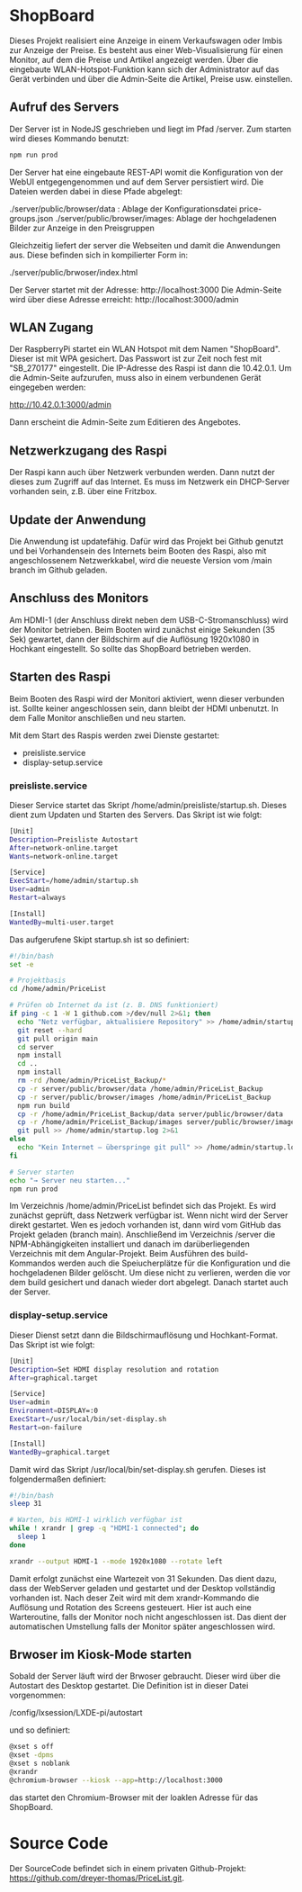 # ShopBoard

Dieses Projekt realisiert eine Anzeige in einem Verkaufswagen oder Imbis zur Anzeige der Preise. Es besteht aus einer Web-Visualisierung für einen Monitor, auf dem die Preise und Artikel angezeigt werden. Über die eingebaute WLAN-Hotspot-Funktion kann sich der Administrator auf das Gerät verbinden und über die Admin-Seite die Artikel, Preise usw. einstellen. 

## Aufruf des Servers

Der Server ist in NodeJS geschrieben und liegt im Pfad /server. Zum starten wird dieses Kommando benutzt:

```bash
npm run prod
```

Der Server hat eine eingebaute REST-API womit die Konfiguration von der WebUI entgegengenommen und auf dem Server persistiert wird. Die Dateien werden dabei in diese Pfade abgelegt:

./server/public/browser/data : Ablage der Konfigurationsdatei price-groups.json
./server/public/browser/images: Ablage der hochgeladenen Bilder zur Anzeige in den Preisgruppen

Gleichzeitig liefert der server die Webseiten und damit die Anwendungen aus. Diese befinden sich in kompilierter Form in:

./server/public/brwoser/index.html

Der Server startet mit der Adresse: http://localhost:3000
Die Admin-Seite wird über diese Adresse erreicht: http://localhost:3000/admin

## WLAN Zugang

Der RaspberryPi startet ein WLAN Hotspot mit dem Namen "ShopBoard". Dieser ist mit WPA gesichert. Das Passwort ist zur Zeit noch fest mit "SB_270177" eingestellt. Die IP-Adresse des Raspi ist dann die 10.42.0.1. Um die Admin-Seite aufzurufen, muss also in einem verbundenen Gerät eingegeben werden:

http://10.42.0.1:3000/admin

Dann erscheint die Admin-Seite zum Editieren des Angebotes.

## Netzwerkzugang des Raspi

Der Raspi kann auch über Netzwerk verbunden werden. Dann nutzt der dieses zum Zugriff auf das Internet. Es muss im Netzwerk ein DHCP-Server vorhanden sein, z.B. über eine Fritzbox.

## Update der Anwendung

Die Anwendung ist updatefähig. Dafür wird das Projekt bei Github genutzt und bei Vorhandensein des Internets beim Booten des Raspi, also mit angeschlossenem Netzwerkkabel, wird die neueste Version vom /main branch im Github geladen.

## Anschluss des Monitors

Am HDMI-1 (der Anschluss direkt neben dem USB-C-Stromanschluss) wird der Monitor betrieben. Beim Booten wird zunächst einige Sekunden (35 Sek) gewartet, dann der Bildschirm auf die Auflösung 1920x1080 in Hochkant eingestellt. So sollte das ShopBoard betrieben werden.

## Starten des Raspi

Beim Booten des Raspi wird der Monitori aktiviert, wenn dieser verbunden ist. Sollte keiner angeschlossen sein, dann bleibt der HDMI unbenutzt. In dem Falle Monitor anschließen und neu starten.

Mit dem Start des Raspis werden zwei Dienste gestartet:
- preisliste.service
- display-setup.service

### preisliste.service

Dieser Service startet das Skript /home/admin/preisliste/startup.sh. Dieses dient zum Updaten und Starten des Servers. Das Skript ist wie folgt:

```bash
[Unit]
Description=Preisliste Autostart
After=network-online.target
Wants=network-online.target

[Service]
ExecStart=/home/admin/startup.sh
User=admin
Restart=always

[Install]
WantedBy=multi-user.target
```

Das aufgerufene Skipt startup.sh ist so definiert:

```bash
#!/bin/bash
set -e

# Projektbasis
cd /home/admin/PriceList

# Prüfen ob Internet da ist (z. B. DNS funktioniert)
if ping -c 1 -W 1 github.com >/dev/null 2>&1; then
  echo "Netz verfügbar, aktualisiere Repository" >> /home/admin/startup.log
  git reset --hard
  git pull origin main
  cd server
  npm install
  cd ..
  npm install
  rm -rd /home/admin/PriceList_Backup/*
  cp -r server/public/browser/data /home/admin/PriceList_Backup
  cp -r server/public/browser/images /home/admin/PriceList_Backup
  npm run build
  cp -r /home/admin/PriceList_Backup/data server/public/browser/data
  cp -r /home/admin/PriceList_Backup/images server/public/browser/images
  git pull >> /home/admin/startup.log 2>&1
else
  echo "Kein Internet – überspringe git pull" >> /home/admin/startup.log
fi

# Server starten
echo "→ Server neu starten..."
npm run prod
```

Im Verzeichnis /home/admin/PriceList befindet sich das Projekt. Es wird zunächst geprüft, dass Netzwerk verfügbar ist. Wenn nicht wird der Server direkt gestartet. Wen es jedoch vorhanden ist, dann wird vom GitHub das Projekt geladen (branch main). Anschließend im Verzeichnis /server die NPM-Abhängigkeiten installiert und danach im darüberliegenden Verzeichnis mit dem Angular-Projekt. Beim Ausführen des build-Kommandos werden auch die Speiucherplätze für die Konfiguration und die hochgeladenen Bilder gelöscht. Um diese nicht zu verlieren, werden die vor dem build gesichert und danach wieder dort abgelegt. Danach startet auch der Server.


### display-setup.service

Dieser Dienst setzt dann die Bildschirmauflösung und Hochkant-Format. Das Skript ist wie folgt:

```bash
[Unit]
Description=Set HDMI display resolution and rotation
After=graphical.target

[Service]
User=admin
Environment=DISPLAY=:0
ExecStart=/usr/local/bin/set-display.sh
Restart=on-failure

[Install]
WantedBy=graphical.target
```

Damit wird das Skript /usr/local/bin/set-display.sh gerufen. Dieses ist folgendermaßen definiert:

```bash
#!/bin/bash
sleep 31

# Warten, bis HDMI-1 wirklich verfügbar ist
while ! xrandr | grep -q "HDMI-1 connected"; do
  sleep 1
done

xrandr --output HDMI-1 --mode 1920x1080 --rotate left
```

Damit erfolgt zunächst eine Wartezeit von 31 Sekunden. Das dient dazu, dass der WebServer geladen und gestartet und der Desktop vollständig vorhanden ist. Nach deser Zeit wird mit dem xrandr-Kommando die Auflösung und Rotation des Screens gesteuert. Hier ist auch eine Warteroutine, falls der Monitor noch nicht angeschlossen ist. Das dient der automatischen Umstellung falls der Monitor später angeschlossen wird.

## Brwoser im Kiosk-Mode starten

Sobald der Server läuft wird der Brwoser gebraucht. Dieser wird über die Autostart des Desktop gestartet. Die Definition ist in dieser Datei vorgenommen:

/config/lxsession/LXDE-pi/autostart

und so definiert:

```bash
@xset s off
@xset -dpms
@xset s noblank
@xrandr
@chromium-browser --kiosk --app=http://localhost:3000
```

das startet den Chromium-Browser mit der loaklen Adresse für das ShopBoard. 

# Source Code

Der SourceCode befindet sich in einem privaten Github-Projekt: https://github.com/dreyer-thomas/PriceList.git.

